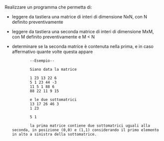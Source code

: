 Realizzare un programma che permetta di:
- leggere da tastiera una matrice di interi di dimensione NxN, con N definito preventivamente
- leggere da tastiera una seconda matrice di interi di dimensione MxM, con M definito preventivamente e M < N
- determinare se la seconda matrice è contenuta nella prima, e in caso affermativo quante volte questa appare



              --Esempio--

              Siano data la matrice

              1 23 13 22 6
              5 1 23 44 -3
              11 5 1 88 6
              88 22 11 9 15

              e le due sottomatrici
              13 17 26 46 3
              1 23

              5 1

              la prima matrice contiene due sottomatrici uguali alla seconda, in posizione (0,0) e (1,1) considerando il primo elemento in alto a sinistra della sottomatrice.
